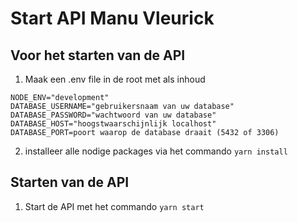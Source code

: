 # Start API Manu Vleurick
## Voor het starten van de API
1. Maak een .env file in de root met als inhoud
```
NODE_ENV="development"
DATABASE_USERNAME="gebruikersnaam van uw database"
DATABASE_PASSWORD="wachtwoord van uw database"
DATABASE_HOST="hoogstwaarschijnlijk localhost"
DATABASE_PORT=poort waarop de database draait (5432 of 3306)
```
2. installeer alle nodige packages via het commando `yarn install`
## Starten van de API
1. Start de API met het commando `yarn start`
